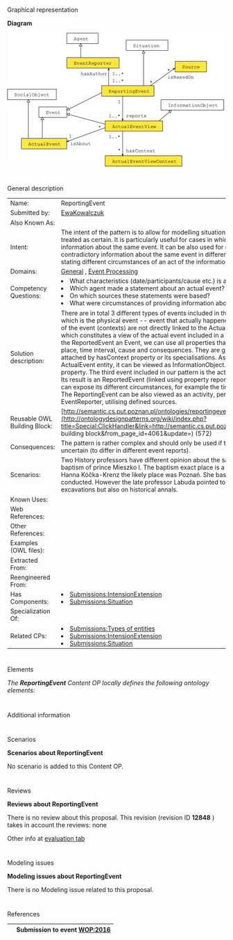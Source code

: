 # 

 Graphical representation



__Diagram__ 





[![Image:ReportingEvent-scheme.png](images/b/b6/ReportingEvent-scheme.png)](../Image/ReportingEvent-scheme.png "Image:ReportingEvent-scheme.png")





# 

 General description




|  |  |
| --- | --- |
|  Name:  |  ReportingEvent  |
|  Submitted by:  | [EwaKowalczuk](../User/EwaKowalczuk "User:EwaKowalczuk")  |
|  Also Known As:  |  |
|  Intent:  |  The intent of the pattern is to allow for modelling situations in which the knowledge about an event cannot be treated as certain. It is particularly useful for cases in which two or more agents provide different, contradictory information about the same event.  It can be also used for modelling situation in which a single agent provided contradictory information about the same event in different points in time. In general the pattern allows for stating different circumstances of an act of the information provision.  |
|  Domains:  | [General](../Community/General "Community:General")  , [Event Processing](../Community/Event_Processing "Community:Event Processing")  |
|  Competency Questions:  | <li>       What characteristics (date/participants/cause etc.) is an actual event said to have?      </li><li>       Which agent made a statement about an actual event?      </li><li>       On which sources these statements were based?      </li><li>       What were circumstances of providing information about an actual event?      </li> |
|  Solution description:  |  There are in total 3 different types of events included in the pattern. The most important one is the ActualEvent, which is the physical event -- event that actually happened or is said to have happened. All the circumstances of the event (contexts) are not directly linked to the ActualEvent. They are attached to the ReportedEvent, which constitutes a view of the actual event included in a particular description/report/statement.  By making the ReportedEvent an Event, we can use all properties that could be used in case of an ordinary event, like place, time interval, cause and consequences. They are grouped in a class ReportedEventContext and are attached by hasContext property or its specialisations.  As ReportedEvent provides an information about the ActualEvent entity, it can be viewed as InformationObject. It is connected to an ActualEvent using the isAbout property.  The third event included in our pattern is the act of reporting the actual event -- the ReportingEvent. Its result is an ReportedEvent (linked using property reports). By modelling the act of reporting as an event, we can expose its different circumstances, for example the timestamp at which the particular reporting took place. The ReportingEvent can be also viewed as an activity, performed by a certain agent (person or organisation) -- EventReporter, utilising defined sources.  |
|  Reusable OWL Building Block:  | [http://semantic.cs.put.poznan.pl/ontologies/reportingevent.owl](http://ontologydesignpatterns.org/wiki/index.php?title=Special:ClickHandler&link=http://semantic.cs.put.poznan.pl/ontologies/reportingevent.owl&message=OWL building block&from_page_id=4061&update=)  (572)  |
|  Consequences:  |  The pattern is rather complex and should only be used if the circumstances of the events are expected to be uncertain (to differ in different event reports).  |
|  Scenarios:  |  Two History professors have different opinion about the same actual event. The exemplary actual event is baptism of prince Mieszko I. The baptism exact place is a subject to historical debate. According to professor Hanna Kóčka-Krenz the likely place was Poznań. She bases her claim on Poznań excavations that she conducted. However the late professor Labuda pointed to Lednica Holm. He also based his claims on the local excavations but also on historical annals.  |
|  Known Uses:  |  |
|  Web References:  |  |
|  Other References:  |  |
|  Examples (OWL files):  |  |
|  Extracted From:  |  |
|  Reengineered From:  |  |
|  Has Components:  | <li><a href="Submissions%253AIntensionExtension.html" title="Submissions:IntensionExtension">        Submissions:IntensionExtension       </a></li><li><a href="Submissions%253ASituation.html" title="Submissions:Situation">        Submissions:Situation       </a></li> |
|  Specialization Of:  |  |
|  Related CPs:  | <li><a href="Submissions%253ATypes_of_entities.html" title="Submissions:Types of entities">        Submissions:Types of entities       </a></li><li><a href="Submissions%253AIntensionExtension.html" title="Submissions:IntensionExtension">        Submissions:IntensionExtension       </a></li><li><a href="Submissions%253ASituation.html" title="Submissions:Situation">        Submissions:Situation       </a></li> |



  





# 

 Elements



_The
 __ReportingEvent__ 
 Content OP locally defines the following ontology elements:_ 




# 

 Additional information



# 

 Scenarios




__Scenarios about ReportingEvent__ 


 No scenario is added to this Content OP.
 




# 

 Reviews




__Reviews about ReportingEvent__ 


 There is no review about this proposal.
This revision (revision ID
 __12848__ 
 ) takes in account the reviews: none
 



 Other info at
 [evaluation tab](http://ontologydesignpatterns.org/wiki/index.php?title=Submissions:ReportingEvent&action=evaluation "http://ontologydesignpatterns.org/wiki/index.php?title=Submissions:ReportingEvent&action=evaluation") 





  





# 

 Modeling issues




__Modeling issues about ReportingEvent__ 


 There is no Modeling issue related to this proposal.
 




  





# 

 References



  






|  |  Submission to event [WOP:2016](../WOP/2016.1 "WOP:2016")  |
| --- | --- |